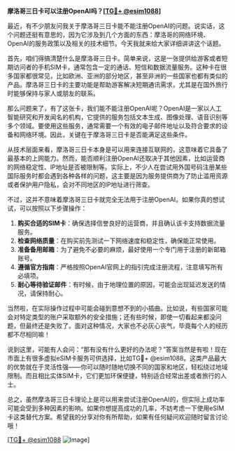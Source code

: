 **摩洛哥三日卡可以注册OpenAI吗？[[TG💪+ @esim1088](https://t.me/s/esim1088)]**

最近，有不少朋友问我关于摩洛哥三日卡能不能注册OpenAI的问题。说实话，这个问题还挺有意思的，因为它涉及到几个方面的东西：摩洛哥的网络环境、OpenAI的服务政策以及相关的技术细节。今天我就来给大家详细讲讲这个话题。

首先，咱们得搞清楚什么是摩洛哥三日卡。简单来说，这是一张提供给游客或者短期访问者的手机SIM卡，通常包含一定的通话、短信和数据流量服务。这种卡在很多国家都很常见，比如欧洲、亚洲的部分地区，甚至非洲的一些国家也都有类似的产品。摩洛哥三日卡的主要功能是帮助游客解决短期通讯需求，尤其是在国外旅行时能够保持与家人或朋友的联系。

那么问题来了，有了这张卡，我们能不能注册OpenAI呢？OpenAI是一家以人工智能研究和开发闻名的机构，它提供的服务包括文本生成、图像处理、语音识别等多个领域。要使用这些服务，通常需要一个有效的电子邮件地址以及符合要求的设备和网络环境。因此，关键在于摩洛哥三日卡是否能满足这些条件。

从技术层面来看，摩洛哥三日卡本身是可以用来连接互联网的，这意味着它具备了最基本的上网能力。然而，能否顺利注册OpenAI还取决于其他因素，比如运营商的网络稳定性、IP地址是否被限制等。实际上，不少人在尝试用外国号码注册某些国际服务时都会遇到各种各样的问题，这主要是因为服务提供商为了防止滥用资源或者保护用户隐私，会对不同地区的IP地址进行筛查。

不过，这并不意味着摩洛哥三日卡就完全无法用于注册OpenAI。如果你真的想试试，可以按照以下步骤操作：

1. **购买合适的SIM卡**：确保选择信誉良好的运营商，并且确认该卡支持数据流量服务。
2. **检查网络质量**：在购买前先测试一下网络速度和稳定性，确保能正常使用。
3. **准备备用邮箱**：为了避免不必要的麻烦，最好使用一个专门用于注册的新邮箱账号。
4. **遵循官方指南**：严格按照OpenAI官网上的指引完成注册流程，注意填写所有必填项。
5. **耐心等待验证邮件**：有时候，由于地理位置的原因，可能会出现延迟发送的情况，请保持耐心。

当然啦，在实际操作过程中可能会碰到意想不到的小插曲。比如说，有些国家可能会对特定类型的账户采取额外的安全措施；还有些时候，即使一切看起来都没问题，但最终还是失败了。面对这种情况，大家也不必灰心丧气，毕竟每个人的经历都不尽相同嘛！

说到这里，可能有人会问：“那有没有什么更好的办法呢？”答案当然是有啦！现在市面上有很多虚拟eSIM卡服务可供选择，比如TG💪+ @esim1088。这类产品最大的优势就在于灵活性强——你可以随时随地切换不同的国家和地区，轻松绕过地域限制。而且相比实体SIM卡，它们更加环保便捷，特别适合经常出差或者旅行的人士。

总之，虽然摩洛哥三日卡理论上是可以用来尝试注册OpenAI的，但实际上成功率可能会受到多种因素的影响。如果你想提高成功的几率，不妨考虑一下使用eSIM卡这类替代方案。希望我的分享对你有所帮助，如果有任何疑问欢迎随时留言讨论哦！

[[TG💪+ @esim1088](https://t.me/s/esim1088) ![Image](https://i.postimg.cc/4NQfJmqS/Snipaste-2025-05-13-00-14-12.png)]